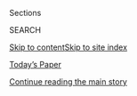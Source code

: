 <div id="app">

<div>

<div class="NYTAppHideMasthead css-zz1s19 e1suatyy0">

<div class="section css-ui9rw0 e1suatyy2">

<div class="css-11hrj97 er09x8g0">

<div class="css-6n7j50">

</div>

<span class="css-1dv1kvn">Sections</span>

<div class="css-10488qs">

<span class="css-1dv1kvn">SEARCH</span>

</div>

[Skip to content](#site-content)[Skip to site
index](#site-index)

</div>

<div class="css-10698na e1huz5gh0">

</div>

</div>

<div id="masthead-bar-one" class="section hasLinks css-15hmgas e1csuq9d3">

<div class="css-uqyvli e1csuq9d0">

</div>

<div class="css-1uqjmks e1csuq9d1">

</div>

<div class="css-9e9ivx">

[](https://myaccount.nytimes.com/auth/login?response_type=cookie&client_id=vi)

</div>

<div class="css-1bvtpon e1csuq9d2">

[Today’s Paper](https://www.nytimes.com/section/todayspaper)

</div>

</div>

</div>

</div>

<div data-aria-hidden="false">

<div id="site-content" data-role="main">

<div id="top-wrapper" class="css-15p45cc eaca97t0" type="top">

<div id="top-slug" class="css-19x0jxb eaca97t1" hidden="">

Advertisement

</div>

[Continue reading the main
story](#after-top)

<div class="ad top-wrapper" style="text-align:center;height:100%;display:block;min-height:90px">

<div id="top" class="place-ad" data-position="top" data-size-key="top">

</div>

</div>

<div id="after-top">

</div>

</div>

<div id="collection-t-food" class="section css-15h4p1b e9abtgs0">

<div class="css-1j21atc e1svk9qx1">

<div class="css-2fant5 e1svk9qx2">

<div class="css-9dfq42 eu54l5x0">

<div id="sponsor-wrapper" class="css-7a1pgi eaca97t0" type="sponsor" hidden="">

<div id="sponsor-slug" class="css-1l4mleb eaca97t1" hidden="">

Supported by

</div>

[Continue reading the main
story](#after-sponsor)

<div id="sponsor" class="ad sponsor-wrapper" style="text-align:left;height:100%;display:block">

</div>

<div id="after-sponsor">

</div>

</div>

</div>

### <span class="css-1j5banm ezz4tcd1">[T Magazine](/section/t-magazine)</span>

</div>

<div class="css-nfcc9b e1svk9qx3">

<div class="css-vl9dhg e1svk9qx5">

<div class="css-1nrhkj6 e1svk9qx6">

# Food

<div class="follow-button-placeholder" data-collection-id="">

</div>

</div>

</div>

</div>

</div>

<div class="css-4svvz1 ekkqrpp0">

<div id="collection-highlights-container" class="section css-18l1u7x e46isfb1">

<div class="css-m1whxf ekkqrpp1">

## Highlights

1.  ![<span class="css-473pcf e1oaj3zl2"><span class="css-1dv1kvn">Credit</span>Courtesy
    of
    Dante</span>](https://static01.nyt.com/images/2020/05/28/t-magazine/dante-slide-0AFX/dante-slide-0AFX-threeByTwoMediumAt2X-v3.jpg)
    
    <div class="css-xbztij">
    
    <div class="css-1hyfx7x">
    
    [![](https://static01.nyt.com/images/2020/05/28/t-magazine/dante-slide-0AFX/dante-slide-0AFX-thumbStandard.jpg)](/2020/06/12/t-magazine/caffe-dante-nyc.html)
    
    </div>
    
    ### The 212
    
    ## [The Italian Cafe Where New Yorkers Sample La Dolce Vita](/2020/06/12/t-magazine/caffe-dante-nyc.html)
    
    For generations, Caffé Dante served aperitivi to Manhattanites at
    its sought-after sidewalk tables. Now, the reimagined version is
    offering Negronis to
    go.
    
    <span class="css-me3p27"></span><span class="css-nds4d6 e4e4i5l3"></span><span class="css-9voj2j">By
    <span class="css-1baulvz last-byline" itemprop="name">Reggie
    Nadelson</span></span>
    
    </div>

2.  1.  ![<span class="css-473pcf e1oaj3zl2"><span class="css-1dv1kvn">Credit</span>Moira
        Tarmy</span>](https://static01.nyt.com/images/2020/06/19/t-magazine/19tmag-kamm/19tmag-kamm-threeByTwoMediumAt2X.jpg)
        
        <div class="css-1r9cexg">
        
        <div class="css-1ox3lt4">
        
        [![](https://static01.nyt.com/images/2020/06/19/t-magazine/19tmag-kamm/19tmag-kamm-thumbStandard.jpg)](/2020/06/26/t-magazine/jesse-kamm-quinoa-bowl-recipe.html)
        
        </div>
        
        ### One Good Meal
        
        ## [A Fashion Designer’s Reimagining of a Quinoa Bowl](/2020/06/26/t-magazine/jesse-kamm-quinoa-bowl-recipe.html)
        
        Jesse Kamm makes this medley of vegetables and quinoa as often
        as twice a
        week.
        
        <span class="css-me3p27"></span><span class="css-nds4d6 e4e4i5l3"></span><span class="css-9voj2j">By
        <span class="css-1baulvz last-byline" itemprop="name">Nick
        Marino</span></span>
        
        </div>
    
    2.  ![<span class="css-473pcf e1oaj3zl2"><span class="css-1dv1kvn">Credit</span>Tony
        Floyd</span>](https://static01.nyt.com/images/2020/04/13/t-magazine/13tmag-cultureimages-slide-NXLX/13tmag-cultureimages-slide-NXLX-threeByTwoMediumAt2X-v2.jpg)
        
        <div class="css-1r9cexg">
        
        <div class="css-1ox3lt4">
        
        [![](https://static01.nyt.com/images/2020/04/13/t-magazine/13tmag-cultureimages-slide-NXLX/13tmag-cultureimages-slide-NXLX-thumbStandard-v2.jpg)](/interactive/2020/04/13/t-magazine/enrique-olvera-chef.html)
        
        </div>
        
        ## [Enrique Olvera and His Culinary Heirs Have Changed How and What We Eat](/interactive/2020/04/13/t-magazine/enrique-olvera-chef.html)
        
        The influential chef has reconceived Mexican cuisine, both in
        his own country and
        beyond.
        
        <span class="css-me3p27"></span>
        
        </div>
    
    3.  ![<span class="css-473pcf e1oaj3zl2"><span class="css-1dv1kvn">Credit</span>Sofía
        Probert</span>](https://static01.nyt.com/images/2020/04/13/t-magazine/13tmag-olvera-recipe/13tmag-olvera-recipe-threeByTwoMediumAt2X.jpg)
        
        <div class="css-1r9cexg">
        
        <div class="css-1ox3lt4">
        
        [![](https://static01.nyt.com/images/2020/04/13/t-magazine/13tmag-olvera-recipe/13tmag-olvera-recipe-thumbStandard.jpg)](/2020/04/13/t-magazine/enrique-olvera-vegetable-soup-recipe.html)
        
        </div>
        
        ## [Enrique Olvera’s Satisfying, Adaptable Vegetable Soup](/2020/04/13/t-magazine/enrique-olvera-vegetable-soup-recipe.html)
        
        The chef shares his recipe for a hearty broth-based dish,
        inspired by the version his grandmother used to
        make.
        
        <span class="css-me3p27"></span><span class="css-nds4d6 e4e4i5l3"></span><span class="css-9voj2j">By
        <span class="css-1baulvz last-byline" itemprop="name">Merrell
        Hambleton</span></span>
        
        </div>

</div>

<div class="css-1xdhyk6 e46isfb0">

<div class="css-zk12ih ef6si7p0">

1.  ### One Good Meal
    
    ![<span class="css-kfv9p0 e1oaj3zl2"><span class="css-1dv1kvn">Credit</span>Matthew
    Johnson</span>](https://static01.nyt.com/images/2020/05/12/t-magazine/liz-lambert/liz-lambert-videoLarge-v2.jpg)
    
    <div class="css-10wtrbd">
    
    ## [A Hotelier’s Spicy Fish Stew](/2020/05/18/t-magazine/liz-lambert-bouillabaisse-recipe.html)
    
    As she prepares to embark on a new chapter, Liz Lambert has
    rediscovered the joy of sharing food with her
    family.
    
    <span class="css-me3p27"></span><span class="css-nds4d6 e4e4i5l3"></span><span class="css-9voj2j">By
    <span class="css-1baulvz last-byline" itemprop="name">Nick
    Marino</span></span>
    
    </div>

2.  ![<span class="css-kfv9p0 e1oaj3zl2"><span class="css-1dv1kvn">Credit</span>Emma
    Hardy</span>](https://static01.nyt.com/images/2020/05/17/t-magazine/17tmag-xian-slide-6UTN/17tmag-xian-slide-6UTN-videoLarge-v2.jpg)
    
    <div class="css-10wtrbd">
    
    ## [Eating in Xi’an, Where Wheat and Lamb Speak to China’s Varied Palate](/2020/05/11/t-magazine/xian-china-food.html)
    
    In the city’s Muslim Quarter, meals are a celebration of
    globalization and ethnic diversity — and a lasting defense against
    erasure.
    
    <span class="css-me3p27"></span><span class="css-nds4d6 e4e4i5l3"></span><span class="css-9voj2j">By
    <span class="css-1baulvz last-byline" itemprop="name">Ligaya
    Mishan</span></span>
    
    </div>

3.  ### One Good Meal
    
    ![<span class="css-kfv9p0 e1oaj3zl2"><span class="css-1dv1kvn">Credit</span>Paul
    Quitoriano</span>](https://static01.nyt.com/images/2020/03/10/t-magazine/10tmag-taseer-03/10tmag-taseer-03-videoLarge.jpg)
    
    <div class="css-10wtrbd">
    
    ## [A Chicken Biryani Recipe That Brings People Together](/2020/03/10/t-magazine/aatish-taseer-chicken-biryani.html)
    
    For the writer Aatish Taseer, a childhood staple has taken on new
    resonance in light of Delhi’s citizenship
    protests.
    
    <span class="css-me3p27"></span><span class="css-nds4d6 e4e4i5l3"></span><span class="css-9voj2j">By
    <span class="css-1baulvz last-byline" itemprop="name">Nick
    Marino</span></span>
    
    </div>

4.  ![<span class="css-kfv9p0 e1oaj3zl2"><span class="css-1dv1kvn">Credit</span>Clockwise
    from top left: Aya Brackett; Scott J. Ross; George Etheredge; Yuki
    Sugiura</span>](https://static01.nyt.com/images/2020/03/18/t-magazine/18tmag-selfdispromo/18tmag-selfdispromo-videoLarge-v3.jpg)
    
    <div class="css-10wtrbd">
    
    ## [T’s Guide to Staying at Home, and Making the Best of It](/2020/03/19/t-magazine/stay-at-home-coronavirus-ideas.html)
    
    Hunkering down in isolation? Keep the stress at bay with a delicious
    meal, some self-care and a riveting
    read.
    
    <span class="css-me3p27"></span>
    
    </div>

5.  ### One Good Meal
    
    ![<span class="css-kfv9p0 e1oaj3zl2"><span class="css-1dv1kvn">Credit</span>Joann
    Pai</span>](https://static01.nyt.com/images/2020/04/19/t-magazine/16tmag-kerzon/16tmag-kerzon-videoLarge.jpg)
    
    <div class="css-10wtrbd">
    
    ## [The Galette Recipe One French Creative Director Grew Up On](/2020/04/16/t-magazine/galette-recipe-pierre-alexis-delaplace.html)
    
    At his grandmother’s cottage in Brittany, Pierre-Alexis Delaplace of
    Kerzon would wait, somewhat impatiently, for this savory
    treat.
    
    <span class="css-me3p27"></span><span class="css-nds4d6 e4e4i5l3"></span><span class="css-9voj2j">By
    <span class="css-1baulvz last-byline" itemprop="name">Nick
    Marino</span></span>
    
    </div>

</div>

</div>

<div class="css-1xdhyk6 e46isfb0">

<div class="css-zk12ih ef6si7p0">

1.  ![<span class="css-kfv9p0 e1oaj3zl2"><span class="css-1dv1kvn">Credit</span>Photo
    by Sharon Core. Food styling by Young Gun Lee. Prop styling by Maria
    Santana</span>](https://static01.nyt.com/images/2020/02/17/t-magazine/17tmag-banquets/17tmag-banquets-videoLarge.jpg)
    
    <div class="css-10wtrbd">
    
    ## [When Did Gluttony Become So Glamorous?](/2020/02/21/t-magazine/fashion-banquets.html)
    
    Over-the-top banquets have long been viewed as harbingers of
    impending doom. Their recent resurgence on the fashion circuit feels
    like a cheeky comment on the
    times.
    
    <span class="css-me3p27"></span><span class="css-nds4d6 e4e4i5l3"></span><span class="css-9voj2j">By
    <span class="css-1baulvz last-byline" itemprop="name">Ligaya
    Mishan</span></span>
    
    </div>

2.  ### The 212
    
    ![<span class="css-kfv9p0 e1oaj3zl2"><span class="css-1dv1kvn">Credit</span>Courtesy
    of Schaller &
    Weber</span>](https://static01.nyt.com/images/2020/02/26/t-magazine/26tmag-shaller-slide-NTRZ/26tmag-shaller-slide-NTRZ-videoLarge-v2.jpg)
    
    <div class="css-10wtrbd">
    
    ## [The Butcher Shop Keeping Old World Delicacies Alive](/2020/02/26/t-magazine/schaller-weber.html)
    
    Schaller & Weber, in New York’s once predominantly German Yorkville
    neighborhood, has supplied the city with knackwurst and sauerkraut
    for three
    generations.
    
    <span class="css-me3p27"></span><span class="css-nds4d6 e4e4i5l3"></span><span class="css-9voj2j">By
    <span class="css-1baulvz last-byline" itemprop="name">Reggie
    Nadelson</span></span>
    
    </div>

3.  ### Food Matters
    
    ![<span class="css-kfv9p0 e1oaj3zl2"><span class="css-1dv1kvn">Credit</span>Photo
    by Patricia Heal. Food styling by Young Gun Lee. Prop styling by
    Victoria
    Petro-Conroy</span>](https://static01.nyt.com/images/2020/02/13/t-magazine/13tmag-palestinianfood-slide-TQLV/13tmag-palestinianfood-slide-TQLV-videoLarge.jpg)
    
    <div class="css-10wtrbd">
    
    ## [The Rise of Palestinian Food](/2020/02/12/t-magazine/palestinian-food.html)
    
    Cookbook authors and chefs are arguing for their place at the table
    — to chronicle recipes, safeguard ingredients and assert a sense
    of
    humanity.
    
    <span class="css-me3p27"></span><span class="css-nds4d6 e4e4i5l3"></span><span class="css-9voj2j">By
    <span class="css-1baulvz last-byline" itemprop="name">Ligaya
    Mishan</span></span>
    
    </div>

4.  ### Cooking School
    
    ![<span class="css-kfv9p0 e1oaj3zl2"><span class="css-1dv1kvn">Credit</span>Scott
    J.
    Ross</span>](https://static01.nyt.com/images/2020/01/27/t-magazine/24tmag-phillip-lim/24tmag-phillip-lim-videoLarge.jpg)
    
    <div class="css-10wtrbd">
    
    ## [How a Designer Learned to Cook Using Memory Alone](/2020/01/24/t-magazine/phillip-lim-shrimp-recipe.html)
    
    When Phillip Lim finally decided to put his kitchen to use, he
    followed his nose back to the fragrant dishes of his
    childhood.
    
    <span class="css-me3p27"></span><span class="css-nds4d6 e4e4i5l3"></span><span class="css-9voj2j">By
    <span class="css-1baulvz last-byline" itemprop="name">Marian
    Bull</span></span>
    
    </div>

5.  ![<span class="css-kfv9p0 e1oaj3zl2"><span class="css-1dv1kvn">Credit</span>Copyright
    Sharon Core. Courtesy of the artist and Yancey Richardson, New
    York.</span>](https://static01.nyt.com/images/2020/02/20/t-magazine/20tmag-food/20tmag-food-videoLarge.jpg)
    
    <div class="css-10wtrbd">
    
    ## [Banquets Are Back in Fashion. But Where Does All the Food Go?](/2020/02/21/t-magazine/fashion-banquet-food-waste.html)
    
    Extravagant tableaus of fruits and flowers have become popular
    centerpieces for runway shows and photo shoots — and call for a new
    kind of responsible clean
    up.
    
    <span class="css-me3p27"></span><span class="css-nds4d6 e4e4i5l3"></span><span class="css-9voj2j">By
    <span class="css-1baulvz last-byline" itemprop="name">Marian
    Bull</span></span>
    
    </div>

</div>

</div>

</div>

<div id="mid1-wrapper" class="css-1mn4oms eaca97t0" type="rank">

<div id="mid1-slug" class="css-1tag3rd eaca97t1">

Advertisement

</div>

[Continue reading the main
story](#after-mid1)

<div id="mid1" class="ad mid1-wrapper" style="text-align:center;height:100%;display:block">

</div>

<div id="after-mid1">

</div>

</div>

</div>

<div class="css-185go5a e1o5byef0">

<div class="css-15cbhtu">

  - [Latest](#stream-panel)
  - <span class="css-6n7j50">Search</span>
    <div class="control">
    <div class="label-container css-1dv1kvn">
    Search
    </div>
    <div class="css-wm4t3d">
    **<span id="clear-search-input" class="css-1dv1kvn">Clear this text
    input</span>
    </div>
    </div>
    <span class="css-1iovbfw"></span>

<div id="stream-panel" class="section css-8msx5b e1jz0cab1">

<div class="css-13mho3u">

1.  
    
    <div class="css-1cp3ece">
    
    <div class="css-1l4spti">
    
    [](/2020/07/30/t-magazine/the-t-list-five-things-we-recommend-this-week.html)
    
    <div class="css-79elbk">
    
    ![](https://static01.nyt.com/images/2020/07/31/t-magazine/29tmag-newsletter-slide-8YU1-print/29tmag-newsletter-slide-8YU1-thumbWide.jpg?quality=75&auto=webp&disable=upscale)
    
    </div>
    
    ## The T List: Five Things We Recommend This Week
    
    Farm dining, a Parisian floral gallery, Ruth Asawa stamps — and
    more.
    
    <div class="css-15yh6bw ea5icrr0">
    
    </div>
    
    </div>
    
    <div class="css-156habm e1xfvim33">
    
    </div>
    
    </div>

2.  
    
    <div class="css-1cp3ece">
    
    <div class="css-1l4spti">
    
    [](/2020/07/29/t-magazine/skye-mcalpine-pasta-cooking.html)
    
    <div class="css-79elbk">
    
    ![](https://static01.nyt.com/images/2020/07/28/t-magazine/27tmag-mcalpine-slide-GUB5/27tmag-mcalpine-slide-GUB5-thumbWide.jpg?quality=75&auto=webp&disable=upscale)
    
    </div>
    
    ### <span class="css-m70j1g">One Good Meal</span>
    
    ## A Food Writer’s Sicilian Pasta Dish — and Tips for Sharing It
    
    Skye McAlpine has made a name for herself serving bountiful meals to
    large groups of friends. During lockdown, she’s discovered the joy
    of cooking for just one or two.
    
    <div class="css-15yh6bw ea5icrr0">
    
    By <span class="css-1n7hynb">Isabel
    Wilkinson</span>
    
    </div>
    
    </div>
    
    <div class="css-156habm e1xfvim33">
    
    </div>
    
    </div>

3.  
    
    <div class="css-1cp3ece">
    
    <div class="css-1l4spti">
    
    [](/2020/07/17/t-magazine/summer-recipes-arjamolho-soup-vanessa-barragao.html)
    
    <div class="css-79elbk">
    
    ![](https://static01.nyt.com/images/2020/07/15/t-magazine/15tmag-barragao-03/15tmag-barragao-03-thumbWide.jpg?quality=75&auto=webp&disable=upscale)
    
    </div>
    
    ### <span class="css-m70j1g">One Good Meal</span>
    
    ## A Portuguese Artist’s Chilled Tomato Soup
    
    For a simple lunch or dinner, Vanessa Barragão often makes
    arjamolho, which is healthy, flavorful and perfect for summer.
    
    <div class="css-15yh6bw ea5icrr0">
    
    By <span class="css-1n7hynb">Nick
    Marino</span>
    
    </div>
    
    </div>
    
    <div class="css-156habm e1xfvim33">
    
    </div>
    
    </div>

4.  
    
    <div class="css-1cp3ece">
    
    <div class="css-1l4spti">
    
    [](/2020/07/16/t-magazine/eating-food-during-plague.html)
    
    <div class="css-79elbk">
    
    ![](https://static01.nyt.com/images/2020/07/14/t-magazine/14tmag-plague/14tmag-plague-thumbWide.jpg?quality=75&auto=webp&disable=upscale)
    
    </div>
    
    ## What We Eat During a Plague
    
    Over the past months, Americans have embraced comfort food with a
    renewed fervor. But this isn’t the first time culinary habits have
    shifted during a pandemic.
    
    <div class="css-15yh6bw ea5icrr0">
    
    By <span class="css-1n7hynb">Michael Snyder</span>
    
    </div>
    
    <div class="css-185051n">
    
    [Leer en
    español](https://www.nytimes.com/es/2020/07/23/t-magazine/comida-pandemia.html "Read in Spanish")
    
    </div>
    
    </div>
    
    <div class="css-156habm e1xfvim33">
    
    </div>
    
    </div>

5.  
    
    <div class="css-1cp3ece">
    
    <div class="css-1l4spti">
    
    [](/2020/07/16/t-magazine/margo-price-album-tlist.html)
    
    <div class="css-79elbk">
    
    ![](https://static01.nyt.com/images/2020/07/15/t-magazine/15tmag-tlist-slide-TBXG/15tmag-tlist-slide-TBXG-thumbWide-v2.jpg?quality=75&auto=webp&disable=upscale)
    
    </div>
    
    ## The T List: Five Things We Recommend This Week
    
    Unisex jerkins, raw vinegars, classic sportswear — and
    more.
    
    <div class="css-15yh6bw ea5icrr0">
    
    </div>
    
    </div>
    
    <div class="css-156habm e1xfvim33">
    
    </div>
    
    </div>

6.  
    
    <div class="css-1cp3ece">
    
    <div class="css-1l4spti">
    
    [](/2020/07/02/t-magazine/kenzo-vans-tlist.html)
    
    <div class="css-79elbk">
    
    ![](https://static01.nyt.com/images/2020/07/01/t-magazine/01tmag-newsletter-slide-LL2I/01tmag-newsletter-slide-LL2I-thumbWide.jpg?quality=75&auto=webp&disable=upscale)
    
    </div>
    
    ## The T List: Five Things We Recommend This Week
    
    Three-course French meals for the home, a new Greek hotel — and
    more.
    
    <div class="css-15yh6bw ea5icrr0">
    
    </div>
    
    </div>
    
    <div class="css-156habm e1xfvim33">
    
    </div>
    
    </div>

7.  
    
    <div class="css-1cp3ece">
    
    <div class="css-1l4spti">
    
    [](/2020/06/27/at-home/coronavirus-make-mocktails.html)
    
    <div class="css-79elbk">
    
    ![](https://static01.nyt.com/images/2020/06/28/multimedia/28ah-mocktail02/merlin_172221687_89d28f94-614c-4974-bbb7-966060369d80-thumbWide.jpg?quality=75&auto=webp&disable=upscale)
    
    </div>
    
    ## Make It the Summer of the Mocktail
    
    Sophisticated drinks don’t have to include alcohol. For your next
    socially distant drink, mix up a pitcher.
    
    <div class="css-15yh6bw ea5icrr0">
    
    By <span class="css-1n7hynb">Florence
    Fabricant</span>
    
    </div>
    
    </div>
    
    <div class="css-156habm e1xfvim33">
    
    </div>
    
    </div>

8.  
    
    <div class="css-1cp3ece">
    
    <div class="css-1l4spti">
    
    [](/2020/06/24/realestate/grow-garlic-garden-organic.html)
    
    <div class="css-79elbk">
    
    ![](https://static01.nyt.com/images/2020/06/28/realestate/24garden1/oakImage-1592848528045-thumbWide.jpg?quality=75&auto=webp&disable=upscale)
    
    </div>
    
    ### <span class="css-m70j1g">IN THE GARDEN</span>
    
    ## The Garlic Will Tell You When It’s Time
    
    Lessons from an organic garlic farmer on how to grow, harvest and
    cure garlic at home.
    
    <div class="css-15yh6bw ea5icrr0">
    
    By <span class="css-1n7hynb">Margaret
    Roach</span>
    
    </div>
    
    </div>
    
    <div class="css-156habm e1xfvim33">
    
    </div>
    
    </div>

9.  
    
    <div class="css-1cp3ece">
    
    <div class="css-1l4spti">
    
    [](/2020/06/16/travel/wineries-distilleries-farm-stay-cooking-schools-virus.html)
    
    <div class="css-79elbk">
    
    ![](https://static01.nyt.com/images/2020/06/11/travel/16food-and-drink-virus-1/16food-and-drink-virus-1-thumbWide-v3.jpg?quality=75&auto=webp&disable=upscale)
    
    </div>
    
    ## As Travel Resumes, Wineries, Cooking Schools and Others Get Creative
    
    Distilleries, cooking schools, wineries and food halls from
    California to South Minneapolis are adjusting to social distancing
    and hygiene in a new era of travel.
    
    <div class="css-15yh6bw ea5icrr0">
    
    By <span class="css-1n7hynb">Lauren
    Sloss</span>
    
    </div>
    
    </div>
    
    <div class="css-156habm e1xfvim33">
    
    </div>
    
    </div>

10. 
    
    <div class="css-1cp3ece">
    
    <div class="css-1l4spti">
    
    [](/2020/06/05/at-home/how-to-make-sorbet.html)
    
    <div class="css-79elbk">
    
    ![](https://static01.nyt.com/images/2020/06/07/multimedia/07ah-sorbet1/merlin_173216511_3c2f37df-8f88-42c9-a435-9d39d655b549-thumbWide.jpg?quality=75&auto=webp&disable=upscale)
    
    </div>
    
    ## With a Turn of the Can Opener, Make Sorbet
    
    An almost 25-year-old hack lets you use a food processor and canned
    fruit to create frozen treats.
    
    <div class="css-15yh6bw ea5icrr0">
    
    By <span class="css-1n7hynb">Florence Fabricant</span>
    
    </div>
    
    </div>
    
    <div class="css-156habm e1xfvim33">
    
    </div>
    
    </div>

<div class="css-13mho3u">

<div class="css-1t62hi8">

<div class="css-1stvaey">

Show
More

<div>

<div style="border:0;clip:rect(0 0 0 0);height:1px;margin:-1px;overflow:hidden;white-space:nowrap;padding:0;width:1px;position:absolute" data-role="log" data-aria-live="assertive">

</div>

<div style="border:0;clip:rect(0 0 0 0);height:1px;margin:-1px;overflow:hidden;white-space:nowrap;padding:0;width:1px;position:absolute" data-role="log" data-aria-live="assertive">

</div>

<div style="border:0;clip:rect(0 0 0 0);height:1px;margin:-1px;overflow:hidden;white-space:nowrap;padding:0;width:1px;position:absolute" data-role="log" data-aria-live="polite">

</div>

<div style="border:0;clip:rect(0 0 0 0);height:1px;margin:-1px;overflow:hidden;white-space:nowrap;padding:0;width:1px;position:absolute" data-role="log" data-aria-live="polite">

</div>

</div>

</div>

</div>

</div>

</div>

<div class="css-g6hk37 supplemental">

<div id="mid2-wrapper" class="css-10wkyv7 eaca97t0" type="lede">

<div id="mid2-slug" class="css-1tag3rd eaca97t1">

Advertisement

</div>

[Continue reading the main
story](#after-mid2)

<div id="mid2" class="ad mid2-wrapper" style="text-align:center;height:100%;display:block;min-height:250px">

</div>

<div id="after-mid2">

</div>

</div>

## Sign Up for the Open Thread Newsletter

<div class="css-hftqp3">

</div>

[SIGN UP](/newsletters/signup/TZ)

<div id="mktg-wrapper" class="css-oxle51 eaca97t0" type="mktg">

<div id="mktg-slug" class="css-1tag3rd eaca97t1">

Advertisement

</div>

[Continue reading the main
story](#after-mktg)

<div id="mktg" class="ad mktg-wrapper" style="text-align:center;height:100%;display:block">

</div>

<div id="after-mktg">

</div>

</div>

</div>

</div>

</div>

</div>

</div>

</div>

## Site Index

<div>

</div>

## Site Information Navigation

  - [© <span>2020</span> <span>The New York Times
    Company</span>](https://help.nytimes.com/hc/en-us/articles/115014792127-Copyright-notice)

<!-- end list -->

  - [NYTCo](https://www.nytco.com/)
  - [Contact
    Us](https://help.nytimes.com/hc/en-us/articles/115015385887-Contact-Us)
  - [Work with us](https://www.nytco.com/careers/)
  - [Advertise](https://nytmediakit.com/)
  - [T Brand Studio](http://www.tbrandstudio.com/)
  - [Your Ad
    Choices](https://www.nytimes.com/privacy/cookie-policy#how-do-i-manage-trackers)
  - [Privacy](https://www.nytimes.com/privacy)
  - [Terms of
    Service](https://help.nytimes.com/hc/en-us/articles/115014893428-Terms-of-service)
  - [Terms of
    Sale](https://help.nytimes.com/hc/en-us/articles/115014893968-Terms-of-sale)
  - [Site
    Map](https://spiderbites.nytimes.com)
  - [Help](https://help.nytimes.com/hc/en-us)
  - [Subscriptions](https://www.nytimes.com/subscription?campaignId=37WXW)

</div>

</div>
